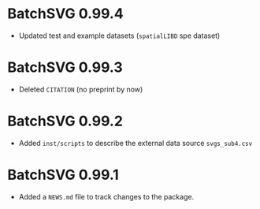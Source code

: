 # BatchSVG 0.99.4

* Updated test and example datasets (`spatialLIBD` spe dataset)

# BatchSVG 0.99.3

* Deleted `CITATION` (no preprint by now)

# BatchSVG 0.99.2

* Added `inst/scripts` to describe the external data source `svgs_sub4.csv`

# BatchSVG 0.99.1

* Added a `NEWS.md` file to track changes to the package.

